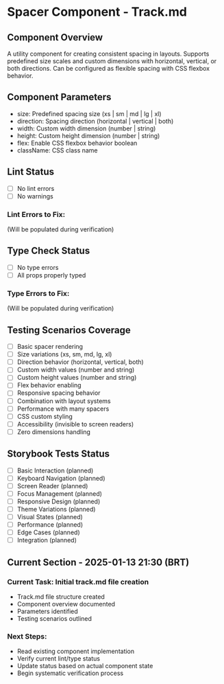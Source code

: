 # Spacer Component - Track.md

## Component Overview

A utility component for creating consistent spacing in layouts. Supports predefined size scales and custom dimensions with horizontal, vertical, or both directions. Can be configured as flexible spacing with CSS flexbox behavior.

## Component Parameters

- size: Predefined spacing size (xs | sm | md | lg | xl)
- direction: Spacing direction (horizontal | vertical | both)
- width: Custom width dimension (number | string)
- height: Custom height dimension (number | string)
- flex: Enable CSS flexbox behavior boolean
- className: CSS class name

## Lint Status

- [ ] No lint errors
- [ ] No warnings

### Lint Errors to Fix:

(Will be populated during verification)

## Type Check Status

- [ ] No type errors
- [ ] All props properly typed

### Type Errors to Fix:

(Will be populated during verification)

## Testing Scenarios Coverage

- [ ] Basic spacer rendering
- [ ] Size variations (xs, sm, md, lg, xl)
- [ ] Direction behavior (horizontal, vertical, both)
- [ ] Custom width values (number and string)
- [ ] Custom height values (number and string)
- [ ] Flex behavior enabling
- [ ] Responsive spacing behavior
- [ ] Combination with layout systems
- [ ] Performance with many spacers
- [ ] CSS custom styling
- [ ] Accessibility (invisible to screen readers)
- [ ] Zero dimensions handling

## Storybook Tests Status

- [ ] Basic Interaction (planned)
- [ ] Keyboard Navigation (planned)
- [ ] Screen Reader (planned)
- [ ] Focus Management (planned)
- [ ] Responsive Design (planned)
- [ ] Theme Variations (planned)
- [ ] Visual States (planned)
- [ ] Performance (planned)
- [ ] Edge Cases (planned)
- [ ] Integration (planned)

## Current Section - 2025-01-13 21:30 (BRT)

### Current Task: Initial track.md file creation

- Track.md file structure created
- Component overview documented
- Parameters identified
- Testing scenarios outlined

### Next Steps:

- Read existing component implementation
- Verify current lint/type status
- Update status based on actual component state
- Begin systematic verification process
